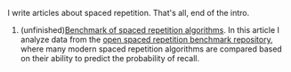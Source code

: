 I write articles about spaced repetition. That's all, end of the intro.

1. (unfinished)[Benchmark of spaced repetition algorithms](https://github.com/Expertium/Expertium/blob/main/Benchmark.md). In this article I analyze data from the [open spaced repetition benchmark repository](https://github.com/open-spaced-repetition/srs-benchmark?tab=readme-ov-file#result), where many modern spaced repetition algorithms are compared based on their ability to predict the probability of recall.
